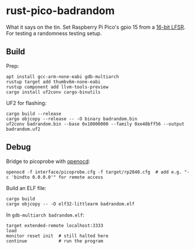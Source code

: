 # rust-pico-badrandom

What it says on the tin.
Set Raspberry Pi Pico's gpio 15 from a [16-bit LFSR](https://en.wikipedia.org/wiki/Linear-feedback_shift_register#Fibonacci_LFSRs).
For testing a randomness testing setup.

## Build

Prep:

```console
apt install gcc-arm-none-eabi gdb-multiarch
rustup target add thumbv6m-none-eabi
rustup component add llvm-tools-preview
cargo install uf2conv cargo-binutils
```

UF2 for flashing:
```console
cargo build --release
cargo objcopy --release -- -O binary badrandom.bin
uf2conv badrandom.bin --base 0x10000000 --family 0xe48bff56 --output badrandom.uf2
```

## Debug

Bridge to picoprobe with
[openocd](https://github.com/raspberrypi/openocd):
```console
openocd -f interface/picoprobe.cfg -f target/rp2040.cfg  # add e.g. "-c 'bindto 0.0.0.0'" for remote access
```

Build an ELF file:
```console
cargo build
cargo objcopy -- -O elf32-littlearm badrandom.elf
```

In `gdb-multiarch badrandom.elf`:
```
target extended-remote localhost:3333
load
monitor reset init  # still halted here
continue            # run the program
```
